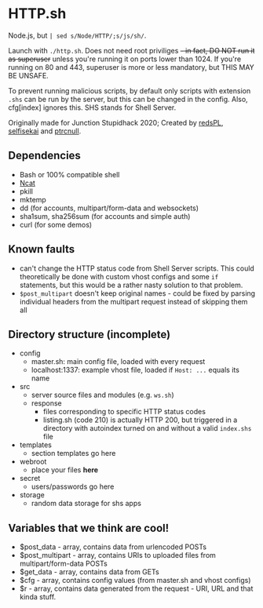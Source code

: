 # HTTP.sh
Node.js, but `| sed s/Node/HTTP/;s/js/sh/`.

Launch with `./http.sh`. Does not need root priviliges ~~- in fact, DO NOT run it as superuser~~ unless you're running it on ports lower than 1024. If you're running on 80 and 443, superuser is more or less mandatory, but THIS MAY BE UNSAFE.

To prevent running malicious scripts, by default only scripts with extension `.shs` can be run by the server, but this can be changed in the config. Also, cfg[index] ignores this. SHS stands for Shell Server.

Originally made for Junction Stupidhack 2020; Created by [redsPL](@redsPL), [selfisekai](@selfisekai) and [ptrcnull](@ptrcnull).

## Dependencies

- Bash or 100% compatible shell
- [Ncat](https://nmap.org/ncat)
- pkill
- mktemp
- dd (for accounts, multipart/form-data and websockets)
- sha1sum, sha256sum (for accounts and simple auth)
- curl (for some demos)

## Known faults

- can't change the HTTP status code from Shell Server scripts. This could theoretically be done with custom vhost configs and some `if` statements, but this would be a rather nasty solution to that problem.
- `$post_multipart` doesn't keep original names - could be fixed by parsing individual headers from the multipart request instead of skipping them all

## Directory structure (incomplete)
- config
	- master.sh: main config file, loaded with every request
	- localhost:1337: example vhost file, loaded if `Host: ...` equals its name
- src
	- server source files and modules (e.g. `ws.sh`)
	- response
		- files corresponding to specific HTTP status codes
		- listing.sh (code 210) is actually HTTP 200, but triggered in a directory with autoindex turned on and without a valid `index.shs` file
- templates
	- section templates go here
- webroot
	- place your files **here**
- secret
	- users/passwords go here
- storage
	- random data storage for shs apps

## Variables that we think are cool!

- $post_data - array, contains data from urlencoded POSTs
- $post_multipart - array, contains URIs to uploaded files from multipart/form-data POSTs
- $get_data - array, contains data from GETs
- $cfg - array, contains config values (from master.sh and vhost configs)
- $r - array, contains data generated from the request - URI, URL and that kinda stuff.
